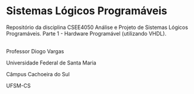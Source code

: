 # Sistemas Lógicos Programáveis
Repositório da disciplina CSEE4050 Análise e Projeto de Sistemas Lógicos Programáveis.
Parte 1 - Hardware Programável (utilizando VHDL).
<br><br>

Professor Diogo Vargas

Universidade Federal de Santa Maria

Câmpus Cachoeira do Sul

UFSM-CS
